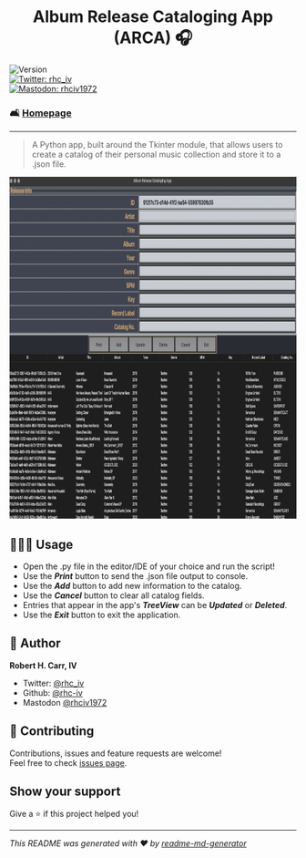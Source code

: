 <h1 align="center">Album Release Cataloging App (ARCA) 🎧</h1>
<p>
  <img alt="Version" src="https://img.shields.io/badge/version-1.10-blue.svg?cacheSeconds=2592000" /><br>
  <a href="https://twitter.com/rhc_iv" target="_blank">
    <img alt="Twitter: rhc_iv" src="https://img.shields.io/twitter/follow/rhc_iv.svg?style=social" />
  </a><br>
  <a href="https://mastodon.social/@rhciv1972" target="_blank">
    <img alt="Mastodon: rhciv1972" src="https://img.shields.io/mastodon/follow/109497169591319512?domain=https%3A%2F%2Fmastodon.social&style=social" />
  </a>
</p>

### 🛋️ [Homepage](https://github.com/rhc-iv/album-release-cataloging-app)
---
> A Python app, built around the Tkinter module, that allows users to create a catalog of their personal music collection and store it to a .json file.


<p align="center">
  <img src="https://github.com/rhc-iv/album-release-cataloging-app/blob/main/screenshot.png" width="800" height="600" />
</p>

## 👩🏻‍💻 Usage

- Open the .py file in the editor/IDE of your choice and run the script!
- Use the _**Print**_ button to send the .json file output to console.
- Use the _**Add**_ button to add new information to the catalog.
- Use the _**Cancel**_ button to clear all catalog fields.
- Entries that appear in the app's _**TreeView**_ can be _**Updated**_ or _**Deleted**_.
- Use the _**Exit**_ button to exit the application.


## 👤 Author

 **Robert H. Carr, IV**

* Twitter: [@rhc_iv](https://twitter.com/rhc_iv)
* Github: [@rhc-iv](https://github.com/rhc-iv)
* Mastodon [@rhciv1972](https://mastodon.social/@rhciv1972)

## 🤝 Contributing

Contributions, issues and feature requests are welcome!<br />Feel free to check [issues page](https://github.com/rhc-iv/album-release-cataloging-app/issues). 

## Show your support

Give a ⭐️ if this project helped you!

***
_This README was generated with ❤️ by [readme-md-generator](https://github.com/kefranabg/readme-md-generator)_
